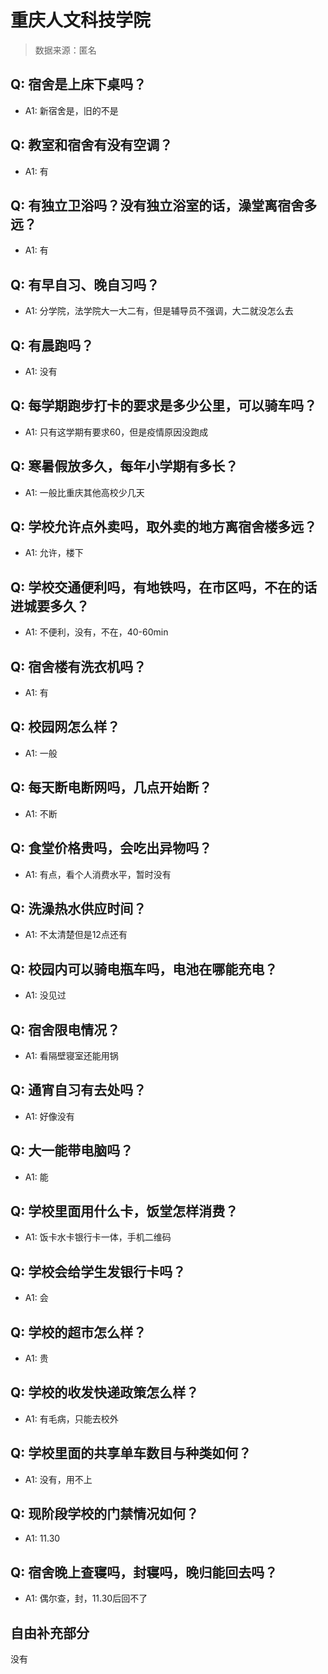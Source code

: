 # 重庆人文科技学院

> 数据来源：匿名

## Q: 宿舍是上床下桌吗？

- A1: 新宿舍是，旧的不是

## Q: 教室和宿舍有没有空调？

- A1: 有

## Q: 有独立卫浴吗？没有独立浴室的话，澡堂离宿舍多远？

- A1: 有

## Q: 有早自习、晚自习吗？

- A1: 分学院，法学院大一大二有，但是辅导员不强调，大二就没怎么去

## Q: 有晨跑吗？

- A1: 没有

## Q: 每学期跑步打卡的要求是多少公里，可以骑车吗？

- A1: 只有这学期有要求60，但是疫情原因没跑成

## Q: 寒暑假放多久，每年小学期有多长？

- A1: 一般比重庆其他高校少几天

## Q: 学校允许点外卖吗，取外卖的地方离宿舍楼多远？

- A1: 允许，楼下

## Q: 学校交通便利吗，有地铁吗，在市区吗，不在的话进城要多久？

- A1: 不便利，没有，不在，40-60min

## Q: 宿舍楼有洗衣机吗？

- A1: 有

## Q: 校园网怎么样？

- A1: 一般

## Q: 每天断电断网吗，几点开始断？

- A1: 不断

## Q: 食堂价格贵吗，会吃出异物吗？

- A1: 有点，看个人消费水平，暂时没有

## Q: 洗澡热水供应时间？

- A1: 不太清楚但是12点还有

## Q: 校园内可以骑电瓶车吗，电池在哪能充电？

- A1: 没见过

## Q: 宿舍限电情况？

- A1: 看隔壁寝室还能用锅

## Q: 通宵自习有去处吗？

- A1: 好像没有

## Q: 大一能带电脑吗？

- A1: 能

## Q: 学校里面用什么卡，饭堂怎样消费？

- A1: 饭卡水卡银行卡一体，手机二维码

## Q: 学校会给学生发银行卡吗？

- A1: 会

## Q: 学校的超市怎么样？

- A1: 贵

## Q: 学校的收发快递政策怎么样？

- A1: 有毛病，只能去校外

## Q: 学校里面的共享单车数目与种类如何？

- A1: 没有，用不上

## Q: 现阶段学校的门禁情况如何？

- A1: 11.30

## Q: 宿舍晚上查寝吗，封寝吗，晚归能回去吗？

- A1: 偶尔查，封，11.30后回不了

## 自由补充部分

没有